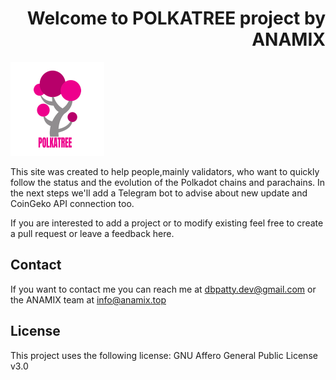  <h1 align="right">Welcome to POLKATREE project by ANAMIX</h1>
<img src="https://github.com/dbpatty/polkatree/blob/master/polkatree/img/polkatree1.png" height="150px" /> 
<p align="left">This site was created to help people,mainly validators, who want to quickly follow the status and the evolution of the Polkadot chains and parachains.
 In the next steps we'll add a Telegram bot to advise about new update and CoinGeko API connection too.
 
If you are interested to add a project or to modify existing feel free to create a pull request or leave a feedback here.
</p>
 
 
 
 
 
 
 ## Contact

If you want to contact me you can reach me at <dbpatty.dev@gmail.com> or the ANAMIX team at  <info@anamix.top>

## License

This project uses the following license: GNU Affero General Public License v3.0
 
